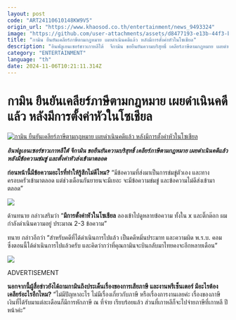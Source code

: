 ```yaml
---
layout: post
code: "ART24110610148KW9V5"
origin_url: "https://www.khaosod.co.th/entertainment/news_9493324"
image: "https://github.com/user-attachments/assets/d8477193-e13b-44f3-bb61-8e48572e6fbd"
title: "กามิน ยืนยันเคลียร์ภาษีตามกฎหมาย เผยดำเนินคดีแล้ว หลังมีการตั้งค่าหัวในโซเชียล"
description: "อินฟลูเอนเซอร์ชาวเกาหลีใต้  จีกามิน ขอยืนยันความบริสุทธิ์ เคลียร์ภาษีตามกฎหมาย เผยดำเนินคดีแล้ว หลังมีข้อความข่มขู่ และตั้งค่าหัวส่งเข้ามาตลอด"
category: "ENTERTAINMENT"
language: "th"
date: 2024-11-06T10:21:11.314Z
---
```


# กามิน ยืนยันเคลียร์ภาษีตามกฎหมาย เผยดำเนินคดีแล้ว หลังมีการตั้งค่าหัวในโซเชียล

[![กามิน ยืนยันเคลียร์ภาษีตามกฎหมาย เผยดำเนินคดีแล้ว หลังมีการตั้งค่าหัวในโซเชียล](https://www.khaosod.co.th/wpapp/uploads/2024/11/gamintax1.jpg "กามิน ยืนยันเคลียร์ภาษีตามกฎหมาย เผยดำเนินคดีแล้ว หลังมีการตั้งค่าหัวในโซเชียล")](https://www.khaosod.co.th/wpapp/uploads/2024/11/gamintax1.jpg)

_**อินฟลูเอนเซอร์ชาวเกาหลีใต้ จีกามิน ขอยืนยันความบริสุทธิ์ เคลียร์ภาษีตามกฎหมาย เผยดำเนินคดีแล้ว หลังมีข้อความข่มขู่ และตั้งค่าหัวส่งเข้ามาตลอด**_

**ก่อนหน้านี้มีข้อความอะไรที่ทำให้รู้สึกไม่ดีไหม?** “มีข้อความที่ส่งมาเป็นการข่มขู่ตัวเอง และทางครอบครัวเข้ามาตลอด แต่ช่วงเดือนกันยายนจะมีเยอะ จะมีข้อความข่มขู่ และข้อความไม่ดีส่งเข้ามาตลอด”

[![](https://www.khaosod.co.th/wpapp/uploads/2024/11/gamintax4.jpg)](https://www.khaosod.co.th/wpapp/uploads/2024/11/gamintax4.jpg)

ด้านทนาย กล่าวเสริมว่า “**มีการตั้งค่าหัวในโซเชียล** ลองเข้าไปดูหลายข้อความ ทั้งใน x และติ๊กต๊อก ผมกำลังดำเนินความอยู่ ประมาณ 2-3 ข้อความ”

ทนาย กล่าวอีกว่า “สำหรับคดีที่ได้ดำเนินการไปแล้ว เป็นคดีหมิ่นประมาท และความผิด พ.ร.บ. คอม ซึ่งตอนนี้ได้ดำเนินการไปแล้วครับ และคิดว่ากว่าที่คุณกามินจะบินกลับมาไทยคงจะอีกหลายเดือน”

[![](https://www.khaosod.co.th/wpapp/uploads/2024/11/gamintax5.jpg)](https://www.khaosod.co.th/wpapp/uploads/2024/11/gamintax5.jpg)

ADVERTISEMENT

**นอกจากนี้ผู้สื่อข่าวยังได้ถามกามินถึงประเด็นเรื่องของการเสียภาษี และงานพรีเซ็นเตอร์ มีอะไรต้องเคลียร์อะไรอีกไหม?** “ไม่มีปัญหาอะไร ไม่มีเรื่องเกี่ยวกับภาษี หรือเรื่องการงานเลยค่ะ เรื่องของภาษี เงินที่ได้รับมาแต่ละเดือนก็มีการหักภาษี ณ ที่จ่าย เรียบร้อยแล้ว ส่วนที่เกาหลีก็จะไปจ่ายภาษีที่เกาหลี ปีหน้าค่ะ”